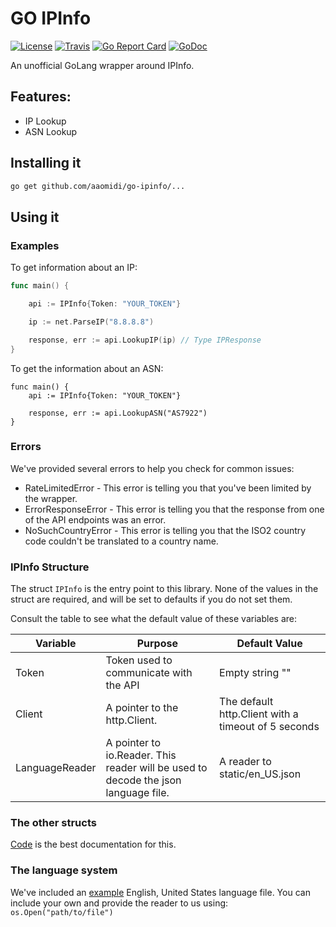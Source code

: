 # GO IPInfo
[![License](http://img.shields.io/:license-mit-blue.svg)](LICENSE)
[![Travis](https://travis-ci.com/aaomidi/go-ipinfo.svg?branch=master&style=flat-square)](https://travis-ci.com/aaomidi/go-ipinfo)
[![Go Report Card](https://goreportcard.com/badge/github.com/aaomidi/go-ipinfo)](https://goreportcard.com/report/github.com/aaomidi/go-ipinfo)
[![GoDoc](https://godoc.org/github.com/aaomidi/go-ipinfo?status.svg)](https://godoc.org/github.com/aaomidi/go-ipinfo)


An unofficial GoLang wrapper around IPInfo.

## Features:
- IP Lookup
- ASN Lookup

## Installing it

````bash
go get github.com/aaomidi/go-ipinfo/...
````

## Using it

### Examples

To get information about an IP:

````go
func main() {

    api := IPInfo{Token: "YOUR_TOKEN"}

    ip := net.ParseIP("8.8.8.8")

    response, err := api.LookupIP(ip) // Type IPResponse
}
````

To get the information about an ASN:

````
func main() {
    api := IPInfo{Token: "YOUR_TOKEN"}

    response, err := api.LookupASN("AS7922")
}
````

### Errors

We've provided several errors to help you check for common issues:

- RateLimitedError - This error is telling you that you've been limited by the wrapper.
- ErrorResponseError - This error is telling you that the response from one of the API endpoints was an error.
- NoSuchCountryError - This error is telling you that the ISO2 country code couldn't be translated to a country name.

### IPInfo Structure

The struct `IPInfo` is the entry point to this library. None of the values in the struct are required, and will be set to defaults if you do not set them.

Consult the table to see what the default value of these variables are:

| Variable       | Purpose                                                                            | Default Value                                       |
|----------------|------------------------------------------------------------------------------------|-----------------------------------------------------|
| Token          | Token used to communicate with the API                                             | Empty string ""                                     |
| Client         | A pointer to the http.Client.                                                      | The default http.Client with a timeout of 5 seconds |
| LanguageReader | A pointer to io.Reader. This reader will be used to decode the json language file. | A reader to static/en_US.json                       |

### The other structs

[Code](https://github.com/aaomidi/go-ipinfo/blob/master/ipinfo/ipinfo_structures.go) is the best documentation for this.

### The language system

We've included an [example](https://github.com/aaomidi/go-ipinfo/blob/master/static/en_US.json) English, United States language file. You can include your own and provide the reader to us using:
`os.Open("path/to/file")`